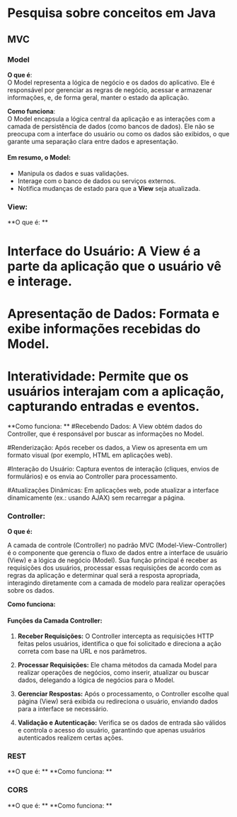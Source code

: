 # Pesquisa sobre conceitos em Java
## MVC 

### Model

**O que é**:  
O Model representa a lógica de negócio e os dados do aplicativo. Ele é responsável por gerenciar as regras de negócio, acessar e armazenar informações, e, de forma geral, manter o estado da aplicação.

**Como funciona**:  
O Model encapsula a lógica central da aplicação e as interações com a camada de persistência de dados (como bancos de dados). Ele não se preocupa com a interface do usuário ou como os dados são exibidos, o que garante uma separação clara entre dados e apresentação.

#### Em resumo, o Model:
- Manipula os dados e suas validações.
- Interage com o banco de dados ou serviços externos.
- Notifica mudanças de estado para que a **View** seja atualizada.

### View: 
**O que é: **
 # Interface do Usuário: A View é a parte da aplicação que o usuário vê e interage.
 # Apresentação de Dados: Formata e exibe informações recebidas do Model.
 # Interatividade: Permite que os usuários interajam com a aplicação, capturando entradas e eventos.

**Como funciona: **
 #Recebendo Dados:
A View obtém dados do Controller, que é responsável por buscar as informações no Model.

 #Renderização:
Após receber os dados, a View os apresenta em um formato visual (por exemplo, HTML em aplicações web).

 #Interação do Usuário:
Captura eventos de interação (cliques, envios de formulários) e os envia ao Controller para processamento.

 #Atualizações Dinâmicas:
Em aplicações web, pode atualizar a interface dinamicamente (ex.: usando AJAX) sem recarregar a página.

### Controller:
**O que é:**

A camada de controle (Controller) no padrão MVC (Model-View-Controller) é o componente que gerencia o fluxo de dados entre a interface de usuário (View) e a lógica de negócio (Model). Sua função principal é receber as requisições dos usuários, processar essas requisições de acordo com as regras da aplicação e determinar qual será a resposta apropriada, interagindo diretamente com a camada de modelo para realizar operações sobre os dados.

**Como funciona:**

#### Funções da Camada Controller:

1. **Receber Requisições:** O Controller intercepta as requisições HTTP feitas pelos usuários, identifica o que foi solicitado e direciona a ação correta com base na URL e nos parâmetros.

2. **Processar Requisições:** Ele chama métodos da camada Model para realizar operações de negócios, como inserir, atualizar ou buscar dados, delegando a lógica de negócios para o Model.

3. **Gerenciar Respostas:** Após o processamento, o Controller escolhe qual página (View) será exibida ou redireciona o usuário, enviando dados para a interface se necessário.

4. **Validação e Autenticação:** Verifica se os dados de entrada são válidos e controla o acesso do usuário, garantindo que apenas usuários autenticados realizem certas ações.

### REST
**O que é: **
**Como funciona: **

### CORS
**O que é: **
**Como funciona: **